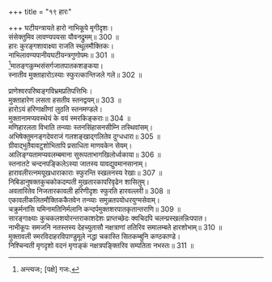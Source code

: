 +++
title = "१९ हारः"

+++
घटीयन्त्रायते हारो नाभिकूपे मृगीदृशः।  
संसेक्तुमिव लावण्यपयसा यौवनद्रुमम्॥ 300 ॥  
हारः कुरङ्गशावाक्ष्या राजति स्थूलमौक्तिकः।  
नाभिलावण्यपानीयघटीयन्त्रगुणोपमः॥ 301 ॥  
[^1]मातङ्गकुम्भसंसर्गजातपातकशङ्कया।  
स्नातीव मुक्ताहारोऽस्याः स्फुरत्कान्तिजले गले॥ 302 ॥  
  
[^1]: अन्त्यजः; [पक्षे] गजः.

प्राणेश्वरपरिष्वङ्गविभ्रमप्रतिपत्तिभिः।  
मुक्ताहारेण लसता हसतीव स्तनद्वयम्॥ 303 ॥  
हारोऽयं हरिणाक्षीणां लुठति स्तनमण्डले।  
मुक्तानामप्यवस्थेयं के वयं स्मरकिङ्कराः॥ 304 ॥  
मणिहारलता विभाति तन्व्याः स्तनसिंहासनसीम्नि तस्थिवांसम्।  
अभिषेक्तुमनङ्गदेवराजं गलशङ्खाद्गलितेव दुग्धधारा॥ 305 ॥  
ग्रीवाद्भुतैवावटुशोभितापि प्रसाधिता माणवकेन सेयम्।  
आलिङ्ग्यतामप्यवलम्बमाना सुरूपताभागखिलोर्ध्वकाया॥ 306 ॥  
स्तनातटे चन्दनपङ्किलेऽस्या जातस्य यावद्युवमानसानाम्।  
हारावलीरत्नमयूखधाराकाराः स्फुरन्ति स्खलनस्य रेखाः॥ 307 ॥  
निबिडानुषक्तकुचकोकदम्पती मुखतारकापरिवृढेन शासितुम्।  
अवतारितेव निजतारकावली हरिणीदृशः स्फुरति हारवल्लरी॥ 308 ॥  
एकावलीकलितमौक्तिककैतवेन तन्व्याः समुन्नतपयोधरयुग्मसेवाम्।  
चक्रुर्मनांसि यमिनामतिनिर्मलानि कन्दर्पमुक्तशरपातकृतान्तराणि॥ 309 ॥  
सारङ्गाक्ष्याः कुचकलशयोरन्तराकाशदेशः प्राप्तच्छेदः क्वचिदपि चलन्प्रस्खलन्निःपपात।  
नाभीकूपः समजनि नतस्तस्य देहच्युतासौ नक्षत्राणां ततिरिव समालम्बते हारशोभाम्॥ 310 ॥  
मुक्तावली स्मरविदाहरविपाण्डुमूले नद्धा चकास्ति सितकम्बुनि कण्ठकाण्डे।  
निश्चिन्वती मृगदृशो वदनं मृगाङ्कं नक्षत्रपङ्क्तिरिव सम्पतिता नभस्तः॥ 311 ॥  